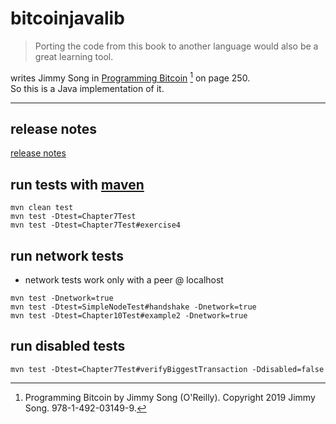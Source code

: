 # bitcoinjavalib

> Porting the code from this book to another language would also be a great learning tool.

writes Jimmy Song in [Programming Bitcoin](https://github.com/jimmysong/programmingbitcoin) [^1] on page 250.<br>
So this is a Java implementation of it.

---
[^1]: Programming Bitcoin by Jimmy Song (O'Reilly). Copyright 2019 Jimmy Song. 978-1-492-03149-9.

## release notes
[release notes](release-notes.md)

## run tests with [maven](https://maven.apache.org/)
```
mvn clean test  
mvn test -Dtest=Chapter7Test
mvn test -Dtest=Chapter7Test#exercise4
```

## run network tests
- network tests work only with a peer @ localhost 
```
mvn test -Dnetwork=true
mvn test -Dtest=SimpleNodeTest#handshake -Dnetwork=true
mvn test -Dtest=Chapter10Test#example2 -Dnetwork=true
```

## run disabled tests
```
mvn test -Dtest=Chapter7Test#verifyBiggestTransaction -Ddisabled=false
```
